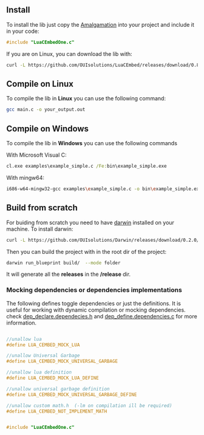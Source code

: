 

## Install

To install the lib just copy the [Amalgamation](https://github.com/OUIsolutions/LuaCEmbed/releases/download/0.8.2/LuaCEmbedOne.c) into your project and include it in your code:
```c
#include "LuaCEmbedOne.c"
```


If  you are on Linux, you can download the lib with:
```bash
curl -L https://github.com/OUIsolutions/LuaCEmbed/releases/download/0.8.2/LuaCEmbedOne.c -o LuaCEmbedOne.c 
```

## Compile on Linux

To compile the lib in **Linux** you can use the following command:
```bash
gcc main.c -o your_output.out
```

## Compile on Windows

To compile the lib in **Windows** you can use the following commands

With Microsoft Visual C:
```cmd
cl.exe examples\example_simple.c /Fe:bin\example_simple.exe
```

With mingw64:
```bash
i686-w64-mingw32-gcc examples\example_simple.c -o bin\example_simple.exe -lws2_32
```

## Build from scratch

For buiding from scratch you need to have [darwin](https://github.com/OUIsolutions/Darwin/) installed on your machine. To install darwin:
```bash
curl -L https://github.com/OUIsolutions/Darwin/releases/download/0.2.0/darwin.out -o darwin.out && chmod +x darwin.out &&  sudo  mv darwin.out /usr/bin/darwin
```

Then you can build the project with in the root dir of the project:
```bash
darwin run_blueprint build/  --mode folder
```

It will generate all the **releases** in the **/release** dir.



### Mocking dependencies or dependencies implementations

The following defines toggle dependencies or just the definitions.
It is useful for  working with dynamic compilation or mocking dependencies.
check [dep_declare.dependecies.h](/src/src_dependencies/dep_declare.dependecies.h) and 
[dep_define.dependencies.c](/src/src_dependencies/dep_define.dependencies.c) for more information.
```c

//unallow lua 
#define LUA_CEMBED_MOCK_LUA

//unallow Universal Garbage
#define LUA_CEMBED_MOCK_UNIVERSAL_GARBAGE

//unallow lua definition
#define LUA_CEMBED_MOCK_LUA_DEFINE

//unallow universal garbage definition
#define LUA_CEMBED_MOCK_UNIVERSAL_GARBAGE_DEFINE

//unallow custom math.h  (-lm on compilation ill be required)
#define LUA_CEMBED_NOT_IMPLEMENT_MATH


#include "LuaCEmbedOne.c"


```